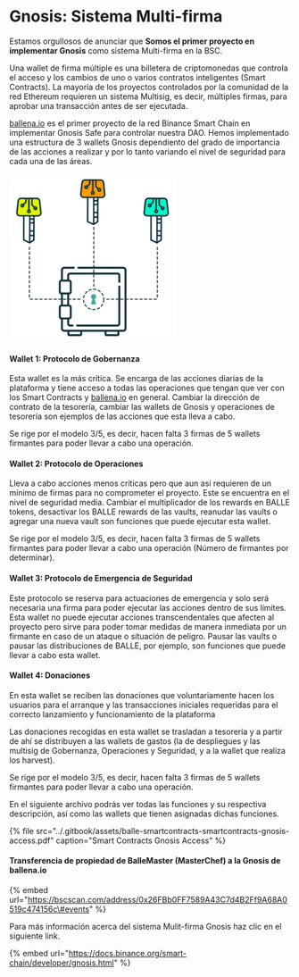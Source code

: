 # Gnosis: Sistema Multi-firma

Estamos orgullosos de anunciar que **Somos el primer proyecto en implementar Gnosis** como sistema Multi-firma en la BSC.

Una wallet de firma múltiple es una billetera de criptomonedas que controla el acceso y los cambios de uno o varios contratos inteligentes \(Smart Contracts\). La mayoría de los proyectos controlados por la comunidad de la red Ethereum requieren un sistema Multisig, es decir, múltiples firmas, para aprobar una transacción antes de ser ejecutada. 

[ballena.io](https://ballena.io/) es el primer proyecto de la red Binance Smart Chain en implementar Gnosis Safe para controlar nuestra DAO. Hemos implementado una estructura de 3 wallets Gnosis dependiento del grado de importancia de las acciones a realizar y por lo tanto variando el nivel de seguridad para cada una de las áreas.



![](../.gitbook/assets/image.png)

#### 

#### Wallet 1: Protocolo de Gobernanza

Esta wallet es la más crítica. Se encarga de las acciones diarias de la plataforma y tiene acceso a todas las operaciones que tengan que ver con los Smart Contracts y [ballena.io](https://ballena.io/) en general. Cambiar la dirección de contrato de la tesorería, cambiar las wallets de Gnosis y operaciones de tesorería son ejemplos de las acciones que esta lleva a cabo.

Se rige por el modelo 3/5, es decir, hacen falta 3 firmas de 5 wallets firmantes para poder llevar a cabo una operación.



#### Wallet 2: Protocolo de Operaciones

Lleva a cabo acciones menos críticas pero que aun así requieren de un mínimo de firmas para no comprometer el proyecto. Este se encuentra en el nivel de seguridad media. Cambiar el multiplicador de los rewards en BALLE tokens, desactivar los BALLE rewards de las vaults, reanudar las vaults o agregar una nueva vault son funciones que puede ejecutar esta wallet.

Se rige por el modelo 3/5, es decir, hacen falta 3 firmas de 5 wallets firmantes para poder llevar a cabo una operación \(Número de firmantes por determinar\).



#### Wallet 3: Protocolo de Emergencia de Seguridad

Este protocolo se reserva para actuaciones de emergencia y solo será necesaria una firma para poder ejecutar las acciones dentro de sus límites. Esta wallet no puede ejecutar acciones transcendentales que afecten al proyecto pero sirve para poder tomar medidas de manera inmediata por un firmante en caso de un ataque o situación de peligro. Pausar las vaults o pausar las distribuciones de BALLE, por ejemplo, son funciones que puede llevar a cabo esta wallet.



#### Wallet 4: Donaciones

En esta wallet se reciben las donaciones que voluntariamente hacen los usuarios para el arranque y las transacciones iniciales requeridas para el correcto lanzamiento y funcionamiento de la plataforma

Las donaciones recogidas en esta wallet se trasladan a tesorería y a partir de ahí se distribuyen a las wallets de gastos \(la de despliegues y las multisig de Gobernanza, Operaciones y Seguridad, y a la wallet que realiza los harvest\). 

Se rige por el modelo 3/5, es decir, hacen falta 3 firmas de 5 wallets firmantes para poder llevar a cabo una operación.



En el siguiente archivo podrás ver todas las funciones y su respectiva descripción, así como las wallets que tienen asignadas dichas funciones.

{% file src="../.gitbook/assets/balle-smartcontracts-smartcontracts-gnosis-access.pdf" caption="Smart Contracts Gnosis Access" %}

#### **Transferencia de propiedad de BalleMaster \(MasterChef\) a la Gnosis de ballena.io** 

{% embed url="https://bscscan.com/address/0x26FBb0FF7589A43C7d4B2Ff9A68A0519c474156c\#events" %}

Para más información acerca del sistema Mulit-firma Gnosis haz clic en el siguiente link.

{% embed url="https://docs.binance.org/smart-chain/developer/gnosis.html" %}





